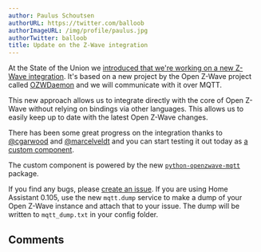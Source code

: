 ```yaml
---
author: Paulus Schoutsen
authorURL: https://twitter.com/balloob
authorImageURL: /img/profile/paulus.jpg
authorTwitter: balloob
title: Update on the Z-Wave integration
---
```


At the State of the Union we [introduced that we're working on a new Z-Wave integration](https://youtu.be/tc17q1Zn0Xs?t=4482). It's based on a new project by the Open Z-Wave project called [OZWDaemon](https://github.com/OpenZWave/qt-openzwave) and we will communicate with it over MQTT.

This new approach allows us to integrate directly with the core of Open Z-Wave without relying on bindings via other languages. This allows us to easily keep up to date with the latest Open Z-Wave changes.

There has been some great progress on the integration thanks to [@cgarwood] and [@marcelveldt] and you can start testing it out today as [a custom component](https://github.com/cgarwood/homeassistant-zwave_mqtt#requirements).

The custom component is powered by the new [`python-openzwave-mqtt`](https://github.com/cgarwood/python-openzwave-mqtt) package.

If you find any bugs, please [create an issue](https://github.com/cgarwood/homeassistant-zwave_mqtt/issues/new). If you are using Home Assistant 0.105, use the new `mqtt.dump` service to make a dump of your Open Z-Wave instance and attach that to your issue. The dump will be written to `mqtt_dump.txt` in your config folder.

[@cgarwood]: https://github.com/cgarwood
[@marcelveldt]: https://github.com/marcelveldt

<!--truncate-->

## Comments

<div id='discourse-comments'></div>

<script markdown="0">
  DiscourseEmbed = { discourseUrl: 'https://community.home-assistant.io/',
                     discourseEmbedUrl: 'https://developers.home-assistant.io/blog/2019/10/05/simple-mode.html' };
  (function() {
    var d = document.createElement('script'); d.type = 'text/javascript'; d.async = true;
    d.src = DiscourseEmbed.discourseUrl + 'javascripts/embed.js';
    (document.getElementsByTagName('head')[0] || document.getElementsByTagName('body')[0]).appendChild(d);
  })();
</script>
